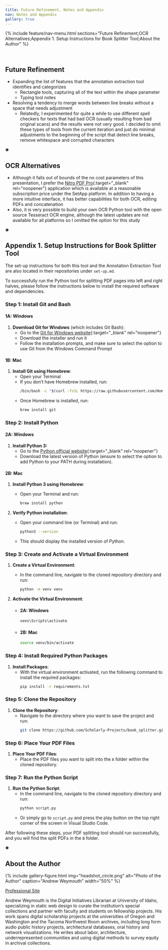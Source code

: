 ```yaml
---
title: Future Refinement, Notes and Appendix
nav: Notes and Appendix
gallery: true
---
```


{% include feature/nav-menu.html sections="Future Refinement;OCR Alternatives;Appendix 1. Setup Instructions for Book Splitter Tool;About the Author" %}

<br>

## Future Refinement

- Expanding the list of features that the annotation extraction tool identifies and categorizes
    - Rectangle tools, capturing all of the text within the shape parameter
    - Typing tool notes
- Resolving a tendency to merge words between line breaks without a space that needs adjustment
    - Relatedly, I experimented for quite a while to use different spell checkers for texts that had bad OCR (usually resulting from bad original scans) and the results were not very good. I decided to omit these types of tools from the current iteration and just do minimal adjustments to the beginning of the script that detect line breaks, remove whitespace and corrupted characters

<div class="symbol-container">
    <p class="symbol">&#10042;</p>
</div>

## OCR Alternatives

- Although it falls out of bounds of the no cost parameters of this presentation, I prefer the [Nitro PDF Pro](https://setapp.com/apps/nitro-pdf-pro){:target="_blank" rel="noopener"} application which is available at a reasonable subscription price under the SetApp platform. In addition to having a more intuitive interface, it has better capabilities for both OCR, editing PDFs and concatenation
- Also, it is very possible to build your own OCR Python tool with the open source Tesseract OCR engine, although the latest updates are not available for all platforms so I omitted the option for this study

<div class="symbol-container">
    <p class="symbol">&#10042;</p>
</div>

## Appendix 1. Setup Instructions for Book Splitter Tool

The set-up instructions for both this tool and the Annotation Extraction Tool are also located in their repositories under `set-up.md`.

To successfully run the Python tool for splitting PDF pages into left and right halves, please follow the instructions below to install the required software and dependencies.

### Step 1: Install Git and Bash

#### 1A: Windows
1. **Download Git for Windows** (which includes Git Bash):
   - Go to the [Git for Windows website](https://gitforwindows.org/){:target="_blank" rel="noopener"}
   - Download the installer and run it
   - Follow the installation prompts, and make sure to select the option to use Git from the Windows Command Prompt

#### 1B: Mac
1. **Install Git using Homebrew**:
   - Open your Terminal
   - If you don’t have Homebrew installed, run:
     ```bash
     /bin/bash -c "$(curl -fsSL https://raw.githubusercontent.com/Homebrew/install/HEAD/install.sh)"
     ```
   - Once Homebrew is installed, run:
     ```bash
     brew install git
     ```

### Step 2: Install Python

#### 2A: Windows
1. **Install Python 3:**
   - Go to the [Python official website](https://www.python.org/downloads/){:target="_blank" rel="noopener"}
   - Download the latest version of Python (ensure to select the option to add Python to your PATH during installation).

#### 2B: Mac
1. **Install Python 3 using Homebrew**:
   - Open your Terminal and run:
     ```bash
     brew install python
     ```

2. **Verify Python installation**:
   - Open your command line (or Terminal) and run:
     ```bash
     python3 --version
     ```
   - This should display the installed version of Python.

### Step 3: Create and Activate a Virtual Environment

1. **Create a Virtual Environment**:
   - In the command line, navigate to the cloned repository directory and run:
     ```bash
     python -m venv venv
     ```

2. **Activate the Virtual Environment**:
   - #### 2A: Windows
     ```bash
     venv\Scripts\activate
     ```
   - #### 2B: Mac
     ```bash
     source venv/bin/activate
     ```

### Step 4: Install Required Python Packages

1. **Install Packages**:
   - With the virtual environment activated, run the following command to install the required packages:
     ```bash
     pip install -r requirements.txt
     ```

### Step 5: Clone the Repository

1. **Clone the Repository**:
   - Navigate to the directory where you want to save the project and run:
     ```bash
     git clone https://github.com/Scholarly-Projects/book_splitter.git
     ```

### Step 6: Place Your PDF Files

1. **Place Your PDF Files**:
   - Place the PDF files you want to split into the `A` folder within the cloned repository.

### Step 7: Run the Python Script

1. **Run the Python Script**:
   - In the command line, navigate to the cloned repository directory and run:
     ```bash
     python script.py
     ```
    - Or simply go to `script.py` and press the play button on the top right corner of the screen in Visual Studio Code.

After following these steps, your PDF splitting tool should run successfully, and you will find the split PDFs in the `B` folder.

<div class="symbol-container">
    <p class="symbol">&#10042;</p>
</div>

## About the Author

{% include gallery-figure.html img="headshot_circle.png" alt="Photo of the Author" caption="Andrew Weymouth" width="50%" %}

[Professional Site](https://aweymo.github.io/base/)

Andrew Weymouth is the Digital Initiatives Librarian at University of Idaho, specializing in static web design to curate the institution’s special collections and partner with faculty and students on fellowship projects. His work spans digital scholarship projects at the universities of Oregon and Washington and the Tacoma Northwest Room archives, including long form audio public history projects, architectural databases, oral history and network visualizations. He writes about labor, architecture, underrepresented communities and using digital methods to survey equity in archival collections.